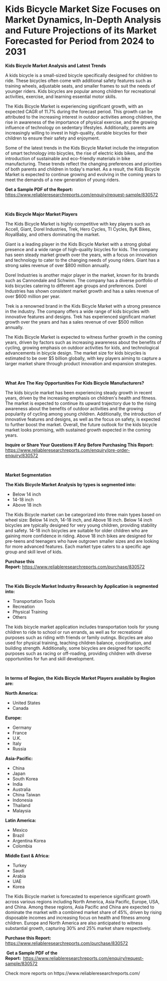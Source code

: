<p><h1>Kids Bicycle Market Size Focuses on Market Dynamics, In-Depth Analysis and Future Projections of its Market Forecasted for Period from 2024 to 2031</h1></p><p><strong>Kids Bicycle Market Analysis and Latest Trends</strong></p>
<p><p>A kids bicycle is a small-sized bicycle specifically designed for children to ride. These bicycles often come with additional safety features such as training wheels, adjustable seats, and smaller frames to suit the needs of younger riders. Kids bicycles are popular among children for recreational activities, exercise, and learning essential motor skills.</p><p>The Kids Bicycle Market is experiencing significant growth, with an expected CAGR of 11.7% during the forecast period. This growth can be attributed to the increasing interest in outdoor activities among children, the rise in awareness of the importance of physical exercise, and the growing influence of technology on sedentary lifestyles. Additionally, parents are increasingly willing to invest in high-quality, durable bicycles for their children to ensure their safety and enjoyment.</p><p>Some of the latest trends in the Kids Bicycle Market include the integration of smart technology into bicycles, the rise of electric kids bikes, and the introduction of sustainable and eco-friendly materials in bike manufacturing. These trends reflect the changing preferences and priorities of both parents and children in today's market. As a result, the Kids Bicycle Market is expected to continue growing and evolving in the coming years to meet the demands of a new generation of young riders.</p></p>
<p><strong>Get a Sample PDF of the Report:&nbsp;</strong> <a href="https://www.reliableresearchreports.com/enquiry/request-sample/830572">https://www.reliableresearchreports.com/enquiry/request-sample/830572</a></p>
<p>&nbsp;</p>
<p><strong>Kids Bicycle Major Market Players</strong></p>
<p><p>The Kids Bicycle Market is highly competitive with key players such as Accell, Giant, Dorel Industries, Trek, Hero Cycles, TI Cycles, ByK Bikes, RoyalBaby, and others dominating the market. </p><p>Giant is a leading player in the Kids Bicycle Market with a strong global presence and a wide range of high-quality bicycles for kids. The company has seen steady market growth over the years, with a focus on innovation and technology to cater to the changing needs of young riders. Giant has a strong sales revenue of over $800 million annually.</p><p>Dorel Industries is another major player in the market, known for its brands such as Cannondale and Schwinn. The company has a diverse portfolio of kids bicycles catering to different age groups and preferences. Dorel Industries has shown consistent market growth and has a sales revenue of over $600 million per year.</p><p>Trek is a renowned brand in the Kids Bicycle Market with a strong presence in the industry. The company offers a wide range of kids bicycles with innovative features and designs. Trek has experienced significant market growth over the years and has a sales revenue of over $500 million annually.</p><p>The Kids Bicycle Market is expected to witness further growth in the coming years, driven by factors such as increasing awareness about the benefits of cycling, growing emphasis on outdoor activities for kids, and technological advancements in bicycle design. The market size for kids bicycles is estimated to be over $5 billion globally, with key players aiming to capture a larger market share through product innovation and expansion strategies.</p></p>
<p>&nbsp;</p>
<p><strong>What Are The Key Opportunities For Kids Bicycle Manufacturers?</strong></p>
<p><p>The kids bicycle market has been experiencing steady growth in recent years, driven by the increasing emphasis on children's health and fitness. The market is expected to continue its upward trajectory due to the rising awareness about the benefits of outdoor activities and the growing popularity of cycling among young children. Additionally, the introduction of innovative features and designs, as well as the focus on safety, is expected to further boost the market. Overall, the future outlook for the kids bicycle market looks promising, with sustained growth expected in the coming years.</p></p>
<p><strong>Inquire or Share Your Questions If Any Before Purchasing This Report:</strong> <a href="https://www.reliableresearchreports.com/enquiry/pre-order-enquiry/830572">https://www.reliableresearchreports.com/enquiry/pre-order-enquiry/830572</a></p>
<p>&nbsp;</p>
<p><strong>Market Segmentation</strong></p>
<p><strong>The Kids Bicycle Market Analysis by types is segmented into:</strong></p>
<p><ul><li>Below 14 inch</li><li>14-18 inch</li><li>Above 18 inch</li></ul></p>
<p><p>The Kids Bicycle market can be categorized into three main types based on wheel size: Below 14 inch, 14-18 inch, and Above 18 inch. Below 14 inch bicycles are typically designed for very young children, providing stability and safety. 14-18 inch bicycles are suitable for older children who are gaining more confidence in riding. Above 18 inch bikes are designed for pre-teens and teenagers who have outgrown smaller sizes and are looking for more advanced features. Each market type caters to a specific age group and skill level of kids.</p></p>
<p><strong>Purchase this Report:&nbsp;</strong><a href="https://www.reliableresearchreports.com/purchase/830572">https://www.reliableresearchreports.com/purchase/830572</a></p>
<p>&nbsp;</p>
<p><strong>The Kids Bicycle Market Industry Research by Application is segmented into:</strong></p>
<p><ul><li>Transportation Tools</li><li>Recreation</li><li>Physical Training</li><li>Others</li></ul></p>
<p><p>The kids bicycle market application includes transportation tools for young children to ride to school or run errands, as well as for recreational purposes such as riding with friends or family outings. Bicycles are also used for physical training, teaching children balance, coordination, and building strength. Additionally, some bicycles are designed for specific purposes such as racing or off-roading, providing children with diverse opportunities for fun and skill development.</p></p>
<p>&nbsp;</p>
<p><strong>In terms of Region, the Kids Bicycle Market Players available by Region are:</strong></p>
<p>
    <p> <strong> North America: </strong>
        <ul>
            <li>United States</li>
            <li>Canada</li>
        </ul>
        </p> 
    <p> <strong> Europe: </strong>
        <ul>
            <li>Germany</li>
            <li>France</li>
            <li>U.K.</li>
            <li>Italy</li>
            <li>Russia</li>
        </ul>
        </p> 
    <p> <strong> Asia-Pacific: </strong>
        <ul>
            <li>China</li>
            <li>Japan</li>
            <li>South Korea</li>
            <li>India</li>
            <li>Australia</li>
            <li>China Taiwan</li>
            <li>Indonesia</li>
            <li>Thailand</li>
            <li>Malaysia</li>
        </ul>
        </p> 
    <p> <strong> Latin America: </strong>
        <ul>
            <li>Mexico</li>
            <li>Brazil</li>
            <li>Argentina Korea</li>
            <li>Colombia</li>
        </ul>
        </p> 
    <p> <strong> Middle East & Africa: </strong>
        <ul>
            <li>Turkey</li>
            <li>Saudi</li>
            <li>Arabia</li>
            <li>UAE</li>
            <li>Korea</li>
        </ul>
    </p>
    </p>
<p><p>The Kids Bicycle market is forecasted to experience significant growth across various regions including North America, Asia Pacific, Europe, USA, and China. Among these regions, Asia Pacific and China are expected to dominate the market with a combined market share of 45%, driven by rising disposable incomes and increasing focus on health and fitness among children. Europe and North America are also anticipated to witness substantial growth, capturing 30% and 25% market share respectively.</p></p>
<p><strong>Purchase this Report: </strong><a href="https://www.reliableresearchreports.com/purchase/830572">https://www.reliableresearchreports.com/purchase/830572</a></p>
<p>&nbsp;<strong>Get a Sample PDF of the Report:&nbsp;&nbsp;</strong><a href="https://www.reliableresearchreports.com/enquiry/request-sample/830572">https://www.reliableresearchreports.com/enquiry/request-sample/830572</a></p>
<p><strong></strong></p>
<p>Check more reports on https://www.reliableresearchreports.com/</p>
